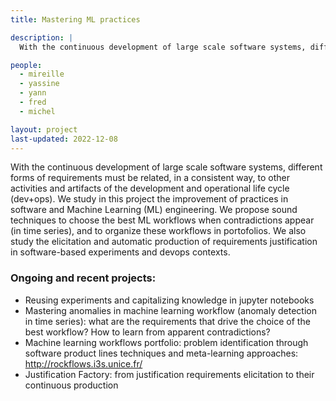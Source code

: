 ```yaml
---
title: Mastering ML practices

description: |
  With the continuous development of large scale software systems, different forms of requirements must be related, in a consistent way, to other activities and artifacts of the development and operational life cycle (dev+ops).

people:
  - mireille
  - yassine
  - yann
  - fred
  - michel

layout: project
last-updated: 2022-12-08
---
```


With the continuous development of large scale software systems, different forms of requirements must be related, in a consistent way, to other activities and artifacts of the development and operational life cycle (dev+ops). We study in this project the improvement of practices in software and Machine Learning (ML) engineering. We propose sound techniques to choose the best ML workflows when contradictions appear (in time series), and to organize these workflows in portofolios. We also study the elicitation and automatic production of requirements justification in software-based experiments and devops contexts.


### Ongoing and recent projects:

  - Reusing experiments and capitalizing knowledge in jupyter notebooks
  - Mastering anomalies in machine learning workflow (anomaly detection in time series): what are the requirements that drive the choice of the best workflow? How to learn from apparent contradictions?
  - Machine learning workflows portfolio: problem identification through software product lines techniques and meta-learning approaches: http://rockflows.i3s.unice.fr/
  - Justification Factory: from justification requirements elicitation to their continuous production
  

